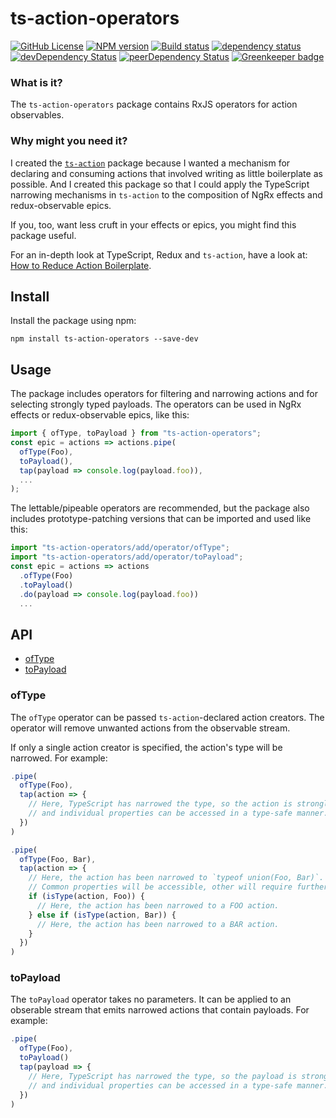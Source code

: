 # ts-action-operators

[![GitHub License](https://img.shields.io/badge/license-MIT-blue.svg)](https://github.com/cartant/ts-action-operators/blob/master/LICENSE)
[![NPM version](https://img.shields.io/npm/v/ts-action-operators.svg)](https://www.npmjs.com/package/ts-action-operators)
[![Build status](https://img.shields.io/travis/cartant/ts-action-operators.svg)](http://travis-ci.org/cartant/ts-action-operators)
[![dependency status](https://img.shields.io/david/cartant/ts-action-operators.svg)](https://david-dm.org/cartant/ts-action-operators)
[![devDependency Status](https://img.shields.io/david/dev/cartant/ts-action-operators.svg)](https://david-dm.org/cartant/ts-action-operators#info=devDependencies)
[![peerDependency Status](https://img.shields.io/david/peer/cartant/ts-action-operators.svg)](https://david-dm.org/cartant/ts-action-operators#info=peerDependencies)
[![Greenkeeper badge](https://badges.greenkeeper.io/cartant/ts-action-operators.svg)](https://greenkeeper.io/)

### What is it?

The `ts-action-operators` package contains RxJS operators for action observables.

### Why might you need it?

I created the [`ts-action`](https://github.com/cartant/ts-action) package because I wanted a mechanism for declaring and consuming actions that involved writing as little boilerplate as possible. And I created this package so that I could apply the TypeScript narrowing mechanisms in `ts-action` to the composition of NgRx effects and redux-observable epics.

If you, too, want less cruft in your effects or epics, you might find this package useful.

For an in-depth look at TypeScript, Redux and `ts-action`, have a look at: [How to Reduce Action Boilerplate](https://blog.angularindepth.com/how-to-reduce-action-boilerplate-90dc3d389e2b).

## Install

Install the package using npm:

```
npm install ts-action-operators --save-dev
```

## Usage

The package includes operators for filtering and narrowing actions and for selecting strongly typed payloads. The operators can be used in NgRx effects or redux-observable epics, like this:

```ts
import { ofType, toPayload } from "ts-action-operators";
const epic = actions => actions.pipe(
  ofType(Foo),
  toPayload(),
  tap(payload => console.log(payload.foo)),
  ...
);
```

The lettable/pipeable operators are recommended, but the package also includes prototype-patching versions that can be imported and used like this:

```ts
import "ts-action-operators/add/operator/ofType";
import "ts-action-operators/add/operator/toPayload";
const epic = actions => actions
  .ofType(Foo)
  .toPayload()
  .do(payload => console.log(payload.foo))
  ...
```

## API

* [ofType](#ofType)
* [toPayload](#toPayload)

<a name="ofType"></a>

### ofType

The `ofType` operator can be passed `ts-action`-declared action creators. The operator will remove unwanted actions from the observable stream.

If only a single action creator is specified, the action's type will be narrowed. For example:

```ts
.pipe(
  ofType(Foo),
  tap(action => {
    // Here, TypeScript has narrowed the type, so the action is strongly typed
    // and individual properties can be accessed in a type-safe manner.
  })
)
```

```ts
.pipe(
  ofType(Foo, Bar),
  tap(action => {
    // Here, the action has been narrowed to `typeof union(Foo, Bar)`.
    // Common properties will be accessible, other will require further narrowing.
    if (isType(action, Foo)) {
      // Here, the action has been narrowed to a FOO action.
    } else if (isType(action, Bar)) {
      // Here, the action has been narrowed to a BAR action.
    }
  })
)
```

<a name="toPayload"></a>

### toPayload

The `toPayload` operator takes no parameters. It can be applied to an obserable stream that emits narrowed actions that contain payloads. For example:

```ts
.pipe(
  ofType(Foo),
  toPayload()
  tap(payload => {
    // Here, TypeScript has narrowed the type, so the payload is strongly typed
    // and individual properties can be accessed in a type-safe manner.
  })
)
```